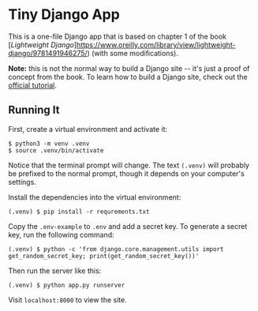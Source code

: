 # Tiny Django App

This is a one-file Django app that is based on chapter 1 of the book [_Lightweight Django_]https://www.oreilly.com/library/view/lightweight-django/9781491946275/) (with some modifications).

**Note:** this is not the normal way to build a Django site -- it's just a proof of concept from the book. To learn how to build a Django site, check out the [official tutorial](https://www.djangoproject.com/start/).

## Running It

First, create a virtual environment and activate it:

```text
$ python3 -m venv .venv
$ source .venv/bin/activate
```

Notice that the terminal prompt will change. The text `(.venv)` will probably be prefixed to the normal prompt, though it depends on your computer's settings.

Install the dependencies into the virtual environment:

```text
(.venv) $ pip install -r requrements.txt
```

Copy the `.env-example` to `.env` and add a secret key. To generate a secret key, run the following command:

```
(.venv) $ python -c 'from django.core.management.utils import get_random_secret_key; print(get_random_secret_key())'
```

Then run the server like this:

```text
(.venv) $ python app.py runserver
```

Visit `localhost:8000` to view the site.
